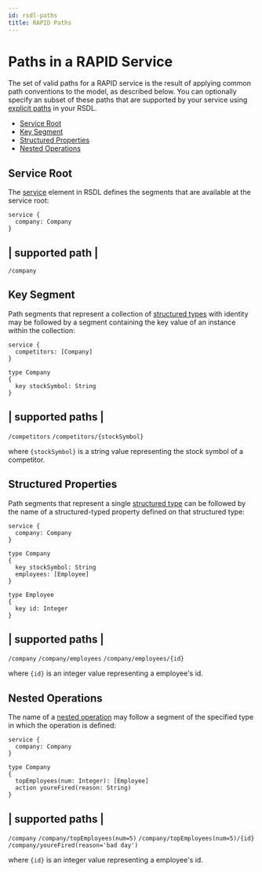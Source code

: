 ```yaml
---
id: rsdl-paths
title: RAPID Paths
---
```


# Paths in a RAPID Service

The set of valid paths for a RAPID service is the result of applying common path conventions to the model, as described below. You can optionally specify an subset of these paths that are supported by your service using [explicit paths](rapid-rsdl-intro.md#explicit-paths) in your RSDL.

- [Service Root](#service-root)
- [Key Segment](#key-segment)
- [Structured Properties](#structured-properties)
- [Nested Operations](#nested-operations)

## Service Root

The [service](./rapid-rsdl-intro.md#defining-a-service) element in RSDL defines the segments that are available at the service root:

```rsdl
service {
  company: Company
}
```

## | supported path |

`/company`

## Key Segment

Path segments that represent a collection of [structured types](rapid-rsdl-intro.md#defining-a-structured-type) with identity may be followed by a segment containing the key value of an instance within the collection:

```rsdl
service {
  competitors: [Company]
}

type Company
{
  key stockSymbol: String
}
```

## | supported paths |

`/competitors`
`/competitors/{stockSymbol}`

where `{stockSymbol}` is a string value representing the stock symbol of a competitor.

## Structured Properties

Path segments that represent a single [structured type](rapid-rsdl-intro.md#defining-a-structured-type) can be followed by the name of a structured-typed property defined on that structured type:

```rsdl
service {
  company: Company
}

type Company
{
  key stockSymbol: String
  employees: [Employee]
}

type Employee
{
  key id: Integer
}
```

## | supported paths |

`/company`
`/company/employees`
`/company/employees/{id}`

where `{id}` is an integer value representing a employee's id.

## Nested Operations

The name of a [nested operation](rapid-rsdl-intro.md#defining-methods) may follow a segment of the specified type in which the operation is defined:

```rsdl
service {
  company: Company
}

type Company
{
  topEmployees(num: Integer): [Employee]
  action youreFired(reason: String)
}
```

## | supported paths |

`/company`
`/company/topEmployees(num=5)`
`/company/topEmployees(num=5)/{id}`
`/company/youreFired(reason='bad day')`

where `{id}` is an integer value representing a employee's id.
